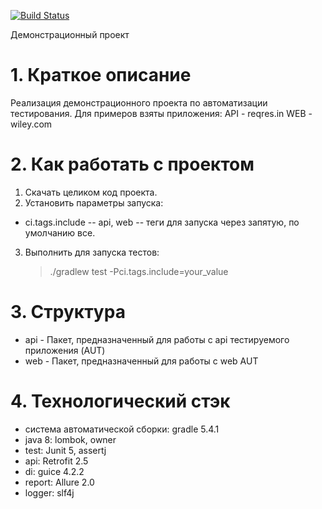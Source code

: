 [![Build Status](https://travis-ci.org/rogzy/qa-auto-portfolio.svg?branch=master)](https://travis-ci.org/rogzy/qa-auto-portfolio)

Демонстрационный проект

# 1. Краткое описание
Реализация демонстрационного проекта по автоматизации тестирования.
Для примеров взяты приложения:
API - reqres.in
WEB - wiley.com

# 2. Как работать с проектом
1. Скачать целиком код проекта.
2. Установить параметры запуска:
* ci.tags.include -- api, web -- теги для запуска через запятую, по умолчанию все.
3. Выполнить для запуска тестов:
    > ./gradlew test -Pci.tags.include=your_value

# 3. Структура
* api - Пакет, предназначенный для работы с api тестируемого приложения (AUT)
* web - Пакет, предназначенный для работы с web AUT

# 4. Технологический стэк
* система автоматической сборки: gradle 5.4.1
* java 8: lombok, owner
* test: Junit 5, assertj
* api: Retrofit 2.5
* di: guice 4.2.2
* report: Allure 2.0
* logger: slf4j